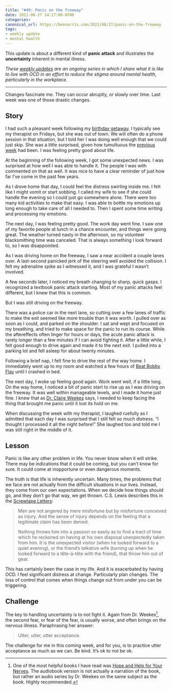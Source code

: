 ```yaml
---
title: "#49: Panic on the freeway"
date: 2021-08-27 14:17:00-0700
categories:     
canonical_url: https://bennorris.com/2021/08/27/panic-on-the-freeway
tags:           
- weekly update
- mental health
---
```


This update is about a different kind of **panic attack** and illustrates the **uncertainty** inherent in mental illness.

_These [weekly updates](https://bennorris.com/tags/weekly-update/) are an ongoing series in which I share what it is like to live with OCD in an effort to reduce the stigma around mental health, particularly in the workplace._

***

Changes fascinate me. They can occur abruptly, or slowly over time. Last week was one of those drastic changes.

## Story

I had such a pleasant week following my [birthday getaway](https://bennorris.com/2021/08/20/birthday-getaway/). I typically see my therapist on Fridays, but she was out of town. We will often do a phone session in that situation, but I told her I was doing well enough that we could just skip. She was a little surprised, given how tumultuous the [previous week](https://bennorris.com/2021/08/12/angrily-pounding-metal/) had been. I was feeling pretty good about life.

At the beginning of the following week, I got some unexpected news. I was surprised at how well I was able to handle it. The people I was with commented on that as well. It was nice to have a clear reminder of just how far I’ve come in the past few years.

As I drove home that day, I could feel the distress swirling inside me. I felt like I might vomit or start sobbing. I called my wife to see if she could handle the evening so I could just go somewhere alone. There were too many kid activities to make that easy. I was able to bottle my emotions up long enough to take care of all I needed to. Then I spent some time writing and processing my emotions.

The next day, I was feeling pretty good. The work day went fine. I saw one of my favorite people at lunch in a chance encounter, and things were going great. The weather turned nasty in the afternoon, so my volunteer blacksmithing time was canceled. That is always something I look forward to, so I was disappointed.

As I was driving home on the freeway, I saw a near accident a couple lanes over. A last-second panicked jerk of the steering well avoided the collision. I felt my adrenaline spike as I witnessed it, and I was grateful I wasn’t involved.

A few seconds later, I noticed my breath changing to sharp, quick gasps. I recognized a textbook panic attack starting. Most of my panic attacks feel different, but I knew that this is common.

But I was still driving on the freeway.

There was a police car in the next lane, so cutting over a few lanes of traffic to make the exit seemed like more trouble than it was worth. I pulled over as soon as I could, and parked on the shoulder. I sat and wept and focused on my breathing, and tried to make space for the panic to run its course. While the aftereffects often linger for hours or days, the acute panic attack is rarely longer than a few minutes if I can avoid fighting it. After a little while, I felt good enough to drive again and made it to the next exit. I pulled into a parking lot and fell asleep for about twenty minutes.

Following a brief nap, I felt fine to drive the rest of the way home. I immediately went up to my room and watched a few hours of [Beat Bobby Flay](https://en.wikipedia.org/wiki/Beat_Bobby_Flay) until I crashed in bed.

The next day, I woke up feeling good again. Work went well, if a little long. On the way home, I noticed a bit of panic start to rise up as I was driving on the freeway. It was well within manageable levels, and I made it home just fine. I knew that as [Dr. Claire Weekes](https://en.wikipedia.org/wiki/Claire_Weekes) says, I needed to keep facing the thing that brought me panic until it lost its hold on me.

When discussing the week with my therapist, I laughed ruefully as I admitted that each day I was surprised that I still felt so much distress. “I thought I processed it all the night before!” She laughed too and told me I was still right in the middle of it.


## Lesson

Panic is like any other problem in life. You never know when it will strike. There may be indications that it could be coming, but you can’t know for sure. It could come at inopportune or even dangerous moments.

The truth is that life is inherently uncertain. Many times, the problems that we face are not actually from the difficult situations in our lives. Instead, they come from our own expectations. When we decide how things should go, and they don’t go that way, we get thrown. C.S. Lewis describes this in the [Screwtape Letters](https://amzn.to/3kutLZ2):

> Men are not angered by mere misfortune but by misfortune conceived as injury. And the sense of injury depends on the feeling that a legitimate claim has been denied.
> 
> Nothing throws him into a passion so easily as to find a tract of time which he reckoned on having at his own disposal unexpectedly taken from him. It is the unexpected visitor (when he looked forward to a quiet evening), or the friend’s talkative wife (turning up when he looked forward to a tête-à-tête with the friend), that throw him out of gear.

This has certainly been the case in my life. And it is exacerbated by having OCD. I feel significant distress at change. Particularly plan changes. The loss of control that comes when things change out from under you can be triggering.


## Challenge

The key to handling uncertainty is to not fight it. Again from Dr. Weekes[^1], the second fear, or fear of the fear, is usually worse, and often brings on the nervous illness. Paraphrasing her answer:

> Utter, utter, utter acceptance.

The challenge for me in this coming week, and for you, is to practice utter acceptance as much as we can. Be kind. It’s ok to not be ok.




[^1]: One of the most helpful books I have read was [Hope and Help for Your Nerves](https://amzn.to/3yrCPTG). The audiobook version is not actually a narration of the book, but rather an audio series by Dr. Weekes on the same subject as the book. Highly recommended.